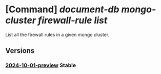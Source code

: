 # [Command] _document-db mongo-cluster firewall-rule list_

List all the firewall rules in a given mongo cluster.

## Versions

### [2024-10-01-preview](/Resources/mgmt-plane/L3N1YnNjcmlwdGlvbnMve30vcmVzb3VyY2Vncm91cHMve30vcHJvdmlkZXJzL21pY3Jvc29mdC5kb2N1bWVudGRiL21vbmdvY2x1c3RlcnMve30vZmlyZXdhbGxydWxlcw==/2024-10-01-preview.xml) **Stable**

<!-- mgmt-plane /subscriptions/{}/resourcegroups/{}/providers/microsoft.documentdb/mongoclusters/{}/firewallrules 2024-10-01-preview -->
